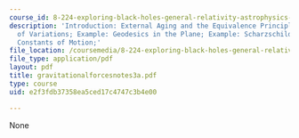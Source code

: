 ```yaml
---
course_id: 8-224-exploring-black-holes-general-relativity-astrophysics-spring-2003
description: 'Introduction: External Aging and the Equivalence Principle; Calculus
  of Variations; Example: Geodesics in the Plane; Example: Scharzschild Spacetime;
  Constants of Motion;'
file_location: /coursemedia/8-224-exploring-black-holes-general-relativity-astrophysics-spring-2003/e2f3fdb37358ea5ced17c4747c3b4e00_gravitationalforcesnotes3a.pdf
file_type: application/pdf
layout: pdf
title: gravitationalforcesnotes3a.pdf
type: course
uid: e2f3fdb37358ea5ced17c4747c3b4e00

---
```

None